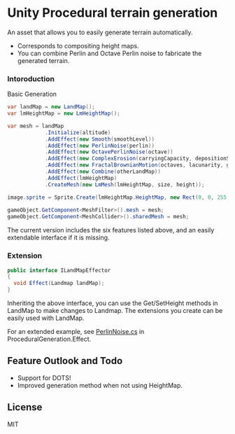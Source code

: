 # Unity Procedural terrain generation

An asset that allows you to easily generate terrain automatically.

  - Corresponds to compositing height maps.
  - You can combine Perlin and Octave Perlin noise to fabricate the generated terrain.

### Intoroduction

Basic Generation
```cs
var landMap = new LandMap();
var lmHeightMap = new LmHeightMap();

var mesh = landMap
            .Initialize(altitude)
            .AddEffect(new Smooth(smoothLevel))
            .AddEffect(new PerlinNoise(perlin))
            .AddEffect(new OctavePerlinNoise(octave))
            .AddEffect(new ComplexErosion(carryingCapacity, depositionSpeed, iterationCount, drop))
            .AddEffect(new FractalBrownianMotion(octaves, lacunarity, gain))
            .AddEffect(new Combine(otherLandMap))
            .AddEffect(lmHeightMap)
            .CreateMesh(new LmMesh(lmHeightMap, size, height));

image.sprite = Sprite.Create(lmHeightMap.HeightMap, new Rect(0, 0, 255, 255), Vector2.zero);
            
gameObject.GetComponent<MeshFilter>().mesh = mesh;
gameObject.GetComponent<MeshCollider>().sharedMesh = mesh;
```

The current version includes the six features listed above, and an easily extendable interface if it is missing.

### Extension

```c#
public interface ILandMapEffector
{
  void Effect(Landmap landMap);
}
```

Inheriting the above interface, you can use the Get/SetHeight methods in LandMap to make changes to Landmap. The extensions you create can be easily used with LandMap. 

For an extended example, see [PerlinNoise.cs](https://github.com/aiczk/Unity-Procedural-terrain-generation/tree/master/Procedural/Assets/ProceduralGeneration/Effect/PerlinNoise.cs) in ProceduralGeneration.Effect.



## Feature Outlook and Todo

- Support for DOTS!
- Improved generation method when not using HeightMap.



License
----

MIT